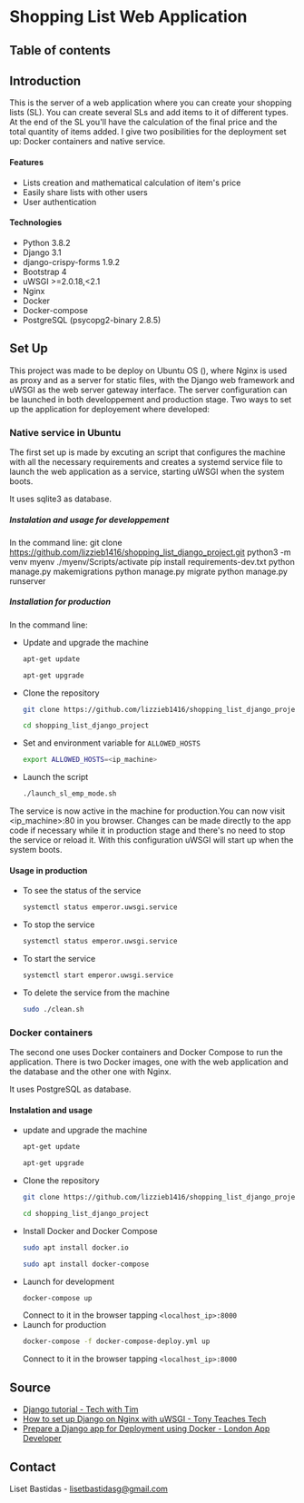 # Shopping List Web Application 

## Table of contents 

## Introduction 
This is the server of a web application where you can create your shopping lists (SL). You can create several SLs and add items to it of different types. At the end of the SL you'll have the calculation of the final price and the total quantity of items added. I give two posibilities for the deployment set up: Docker containers and native service.

#### Features 
- Lists creation and mathematical calculation of item's price
- Easily share lists with other users
- User authentication 

#### Technologies 
- Python 3.8.2
- Django 3.1
- django-crispy-forms 1.9.2
- Bootstrap 4
- uWSGI >=2.0.18,<2.1
- Nginx
- Docker
- Docker-compose 
- PostgreSQL (psycopg2-binary 2.8.5)

## Set Up 
This project was made to be deploy on Ubuntu OS (), where Nginx is used as proxy and as a server for static files, with the Django web framework and uWSGI as the web server gateway interface. 
The server configuration can be launched in both developpement and production stage. Two ways to set up the application for deployement where developed: 

### Native service in Ubuntu 
The first set up is made by excuting an script that configures the machine with all the necessary requirements and creates a systemd service file to launch the web application as a service, starting uWSGI when the system boots.

It uses sqlite3 as database. 

##### Instalation and usage for developpement
In the command line: 
git clone https://github.com/lizzieb1416/shopping_list_django_project.git
python3 -m venv myenv
./myenv/Scripts/activate
pip install requirements-dev.txt
python manage.py makemigrations
python manage.py migrate
python manage.py runserver

##### Installation for production 
In the command line:
- Update and upgrade the machine
  ```sh
  apt-get update
  ```
  ```sh
  apt-get upgrade
  ```
- Clone the repository
  ```sh
  git clone https://github.com/lizzieb1416/shopping_list_django_project.git
  ```
  ```sh
  cd shopping_list_django_project
  ```
- Set and environment variable for `ALLOWED_HOSTS`
  ```sh
  export ALLOWED_HOSTS=<ip_machine>
  ```
- Launch the script
  ```sh
  ./launch_sl_emp_mode.sh
  ```
The service is now active in the machine for production.You can now visit <ip_machine>:80 in you browser. Changes can be made directly to the app code if necessary while it in production stage and there's no need to stop the service or reload it. With 	this configuration uWSGI will start up when the system boots.

#### Usage in production 
- To see the status of the service
  ```sh
  systemctl status emperor.uwsgi.service
  ```
- To stop the service
  ```sh
  systemctl status emperor.uwsgi.service
  ```
- To start the service
  ```sh
  systemctl start emperor.uwsgi.service
  ```
- To delete the service from the machine
  ```sh
  sudo ./clean.sh 
  ```

### Docker containers
The second one uses Docker containers and Docker Compose to run the application. There is two Docker images, one with the web application and the database and the other one with Nginx.

It uses PostgreSQL as database. 

#### Instalation and usage
- update and upgrade the machine
  ```sh
  apt-get update
  ```
  ```sh
  apt-get upgrade
  ```
- Clone the repository
  ```sh
  git clone https://github.com/lizzieb1416/shopping_list_django_project.git
  ```
  ```sh
  cd shopping_list_django_project
  ```
- Install Docker and Docker Compose
  ```sh
  sudo apt install docker.io
  ```
  ```sh
  sudo apt install docker-compose
  ```
- Launch for development
  ```sh
  docker-compose up
  ```
  Connect to it in the browser tapping `<localhost_ip>:8000`
- Launch for production 
  ```sh 
  docker-compose -f docker-compose-deploy.yml up
  ```
  Connect to it in the browser tapping `<localhost_ip>:8000`
 
## Source 
 
- [Django tutorial - Tech with Tim](https://www.techwithtim.net/tutorials/django/setup/)
- [How to set up Django on Nginx with uWSGI - Tony Teaches Tech](https://tonyteaches.tech/django-nginx-uwsgi-tutorial/)
- [Prepare a Django app for Deployment using Docker - London App Developer](https://www.youtube.com/watch?v=nh1ynJGJuT8&list=PLIWLW8_gNNc1dLUGuSAzpsf3zRDrR-yKy&index=45&t=1893s)


## Contact 
Liset Bastidas - lisetbastidasg@gmail.com
